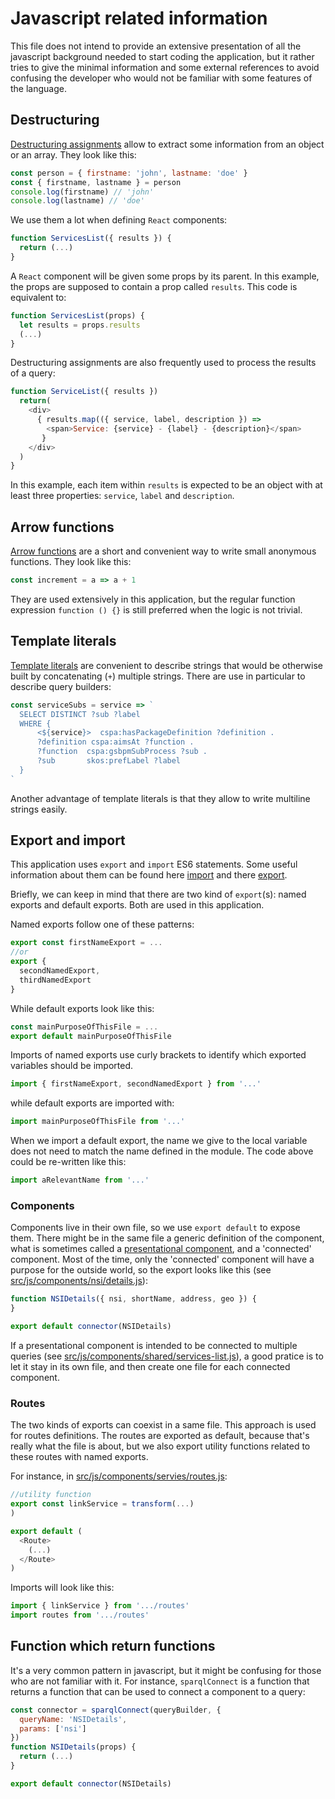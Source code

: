 # Javascript related information

This file does not intend to provide an extensive presentation of all the javascript background needed to start coding the application, but it rather tries to give the minimal information and some external references to avoid confusing the developer who would not be familiar with some features of the language.

## Destructuring

[Destructuring assignments](https://developer.mozilla.org/en-US/docs/Web/JavaScript/Reference/Operators/Destructuring_assignment) allow to extract some information from an object or an array. They look like this:

```javascript
const person = { firstname: 'john', lastname: 'doe' }
const { firstname, lastname } = person
console.log(firstname) // 'john'
console.log(lastname) // 'doe'
```

We use them a lot when defining `React` components:

```javascript
function ServicesList({ results }) {
  return (...)
}
```

A `React` component will be given some props by its parent. In this example, the props are supposed to contain a prop called `results`. This code is equivalent to:

```javascript
function ServicesList(props) {
  let results = props.results
  (...)
}
```

Destructuring assignments are also frequently used to process the results of a query:
```javascript
function ServiceList({ results })
  return(
    <div>
      { results.map(({ service, label, description }) =>
        <span>Service: {service} - {label} - {description}</span>
       }
    </div>
  )
}
```
In this example, each item within `results` is expected to be an object with at least three properties: `service`, `label` and `description`.

## Arrow functions

[Arrow functions](https://developer.mozilla.org/en/docs/Web/JavaScript/Reference/Functions/Arrow_functions) are a short and convenient way to write small anonymous functions. They look like this:

```javascript
const increment = a => a + 1
```

They are used extensively in this application, but the regular function expression `function () {}` is still preferred when the logic is not trivial.

## Template literals

[Template literals](https://developer.mozilla.org/en/docs/Web/JavaScript/Reference/Template_literals) are convenient to describe strings that would be otherwise built by concatenating (`+`) multiple strings. There are use in particular to describe query builders:

```javascript
const serviceSubs = service => `
  SELECT DISTINCT ?sub ?label
  WHERE {
      <${service}>  cspa:hasPackageDefinition ?definition .
      ?definition cspa:aimsAt ?function .
      ?function  cspa:gsbpmSubProcess ?sub .
      ?sub       skos:prefLabel ?label
  }
`
```

Another advantage of template literals is that they allow to write multiline strings easily.

## Export and import

This application uses `export` and `import` ES6 statements. Some useful information about them can be found here [import](https://developer.mozilla.org/en/docs/Web/JavaScript/Reference/Statements/import) and there [export](https://developer.mozilla.org/fr/docs/Web/JavaScript/Reference/Instructions/export).

Briefly, we can keep in mind that there are two kind of `export`(s): named exports and default exports. Both are used in this application.

Named exports follow one of these patterns:
```javascript
export const firstNameExport = ...
//or
export {
  secondNamedExport,
  thirdNamedExport
}
```

While default exports look like this:
```javascript
const mainPurposeOfThisFile = ...
export default mainPurposeOfThisFile
```

Imports of named exports use curly brackets to identify which exported variables should be imported.

```javascript
import { firstNameExport, secondNamedExport } from '...'
```

while default exports are imported with:
```javascript
import mainPurposeOfThisFile from '...'
```

When we import a default export, the name we give to the local variable does not need to match the name defined in the module. The code above could be re-written like this:

```javascript
import aRelevantName from '...'
```

### Components

Components live in their own file, so we use `export default` to expose them. There might be in the same file a generic definition of the component, what is sometimes called a [presentational component](https://medium.com/@dan_abramov/smart-and-dumb-components-7ca2f9a7c7d0#.sdajayptd), and a 'connected' component. Most of the time, only the 'connected' component will have a purpose for the outside world, so the export looks like this (see [src/js/components/nsi/details.js](../src/js/components/nsi/details.js)):
```javascript
function NSIDetails({ nsi, shortName, address, geo }) {
}

export default connector(NSIDetails)
```

If a presentational component is intended to be connected to multiple queries (see [src/js/components/shared/services-list.js](../src/js/components/shared/services-list.js)), a good pratice is to let it stay in its own file, and then create one file for each connected component.

### Routes

The two kinds of exports can coexist in a same file. This approach is used for routes definitions. The routes are exported as default,  because that's really what the file is about, but we also export utility functions related to these routes with named exports.

For instance, in [src/js/components/servies/routes.js](../src/js/components/servies/routes.js'):

```javascript
//utility function
export const linkService = transform(...)
)

export default (
  <Route>
    (...)
  </Route>
)
```

Imports will look like this:
```javascript
import { linkService } from '.../routes'
import routes from '.../routes'
```

## Function which return functions

It's a very common pattern in javascript, but it might be confusing for those who are not familiar with it. For instance, `sparqlConnect` is a function that returns a function that can be used to connect a component to a query:

```javascript
const connector = sparqlConnect(queryBuilder, {
  queryName: 'NSIDetails',
  params: ['nsi']
})
function NSIDetails(props) {
  return (...)
}

export default connector(NSIDetails)
```

